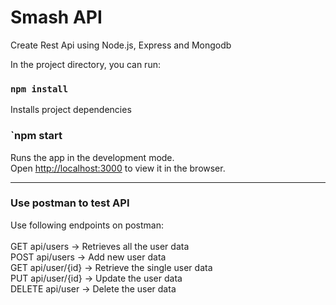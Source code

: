 # Smash API
Create Rest Api using Node.js, Express and Mongodb

In the project directory, you can run:
### `npm install`
Installs project dependencies

### `npm start
Runs the app in the development mode.<br />
Open [http://localhost:3000](http://localhost:3000) to view it in the browser.
<hr/>

### Use postman to test API<br />
Use following endpoints on postman:<br /><br />
GET api/users → Retrieves all the user data<br />
POST api/users → Add new user data <br />
GET api/user/{id} → Retrieve the single user data<br />
PUT api/user/{id} → Update the user data<br />
DELETE api/user → Delete the user data<br />
